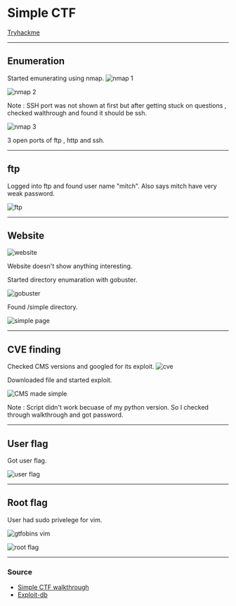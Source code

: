 # Simple CTF
[Tryhackme](Tryhackme.md)
- --
## Enumeration
Started emunerating using nmap.
![nmap 1](nmap%201.png)

![nmap 2](nmap%202.png)

Note : SSH port was not shown at first but after getting stuck on questions , checked walthrough and found it should be ssh.

![nmap 3](nmap%203.png)

3 open ports of ftp , http and ssh.
- --
## ftp
Logged into ftp and found user name "mitch". Also says mitch have very weak password.

![ftp](ftp.png)
- --
## Website

![website](website.png)

Website doesn't show anything interesting.

Started directory enumaration with gobuster.

![gobuster](gobuster.png)

Found /simple directory.

![simple page](simple%20page.png)
- --
## CVE finding
Checked CMS versions and googled for its exploit.
![cve](cve.png)

Downloaded file and started exploit.

![CMS made simple](CMS%20made%20simple.png)

Note : Script didn't work becuase of my python version. So I checked through walkthrough and got password.
- --
## User flag
Got user flag.

![user flag](user%20flag.png)
- --
## Root flag
User had sudo privelege for vim.

![gtfobins vim](gtfobins%20vim.png)

![root flag](root%20flag.png)

- --
### Source 
- [Simple CTF walkthrough](https://medium.com/@skylarphenis/tryhackme-simple-ctf-walk-through-e8bb8c8671a9)
- [Exploit-db](https://www.exploit-db.com/exploits/46635)